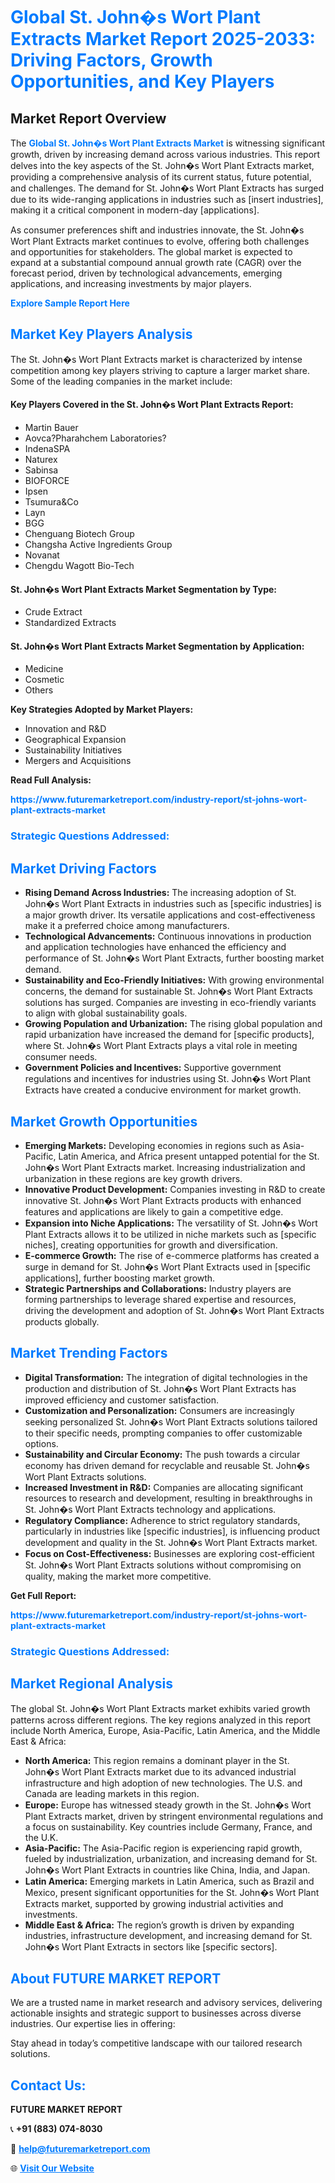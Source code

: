 <h1 style="color: #007BFF;">Global St. John�s Wort Plant Extracts Market Report 2025-2033: Driving Factors, Growth Opportunities, and Key Players</h1>

<section id="overview">
<h2>Market Report Overview</h2>
<p>The <a href="https://www.futuremarketreport.com/industry-report/st-johns-wort-plant-extracts-market" style="color: #007BFF; text-decoration: none;"><strong>Global St. John�s Wort Plant Extracts Market</strong></a> is witnessing significant growth, driven by increasing demand across various industries. This report delves into the key aspects of the St. John�s Wort Plant Extracts market, providing a comprehensive analysis of its current status, future potential, and challenges. The demand for St. John�s Wort Plant Extracts has surged due to its wide-ranging applications in industries such as [insert industries], making it a critical component in modern-day [applications].</p>
<p>As consumer preferences shift and industries innovate, the St. John�s Wort Plant Extracts market continues to evolve, offering both challenges and opportunities for stakeholders. The global market is expected to expand at a substantial compound annual growth rate (CAGR) over the forecast period, driven by technological advancements, emerging applications, and increasing investments by major players.</p>
</section>

<section id="overview">
<p><a href="https://www.futuremarketreport.com/request-sample/reportId=90003" style="color: #007BFF; text-decoration: none;"><strong>Explore Sample Report Here</strong></a></p>
</section>

<section id="key-players">
<h2 style="color: #007BFF;">Market Key Players Analysis</h2>
<p>The St. John�s Wort Plant Extracts market is characterized by intense competition among key players striving to capture a larger market share. Some of the leading companies in the market include:</p>
<h4>Key Players Covered in the St. John�s Wort Plant Extracts Report:</h4>
<ul><li>Martin Bauer</li><li>Aovca?Pharahchem Laboratories?</li><li>IndenaSPA</li><li>Naturex</li><li>Sabinsa</li><li>BIOFORCE</li><li>Ipsen</li><li>Tsumura&amp;Co</li><li>Layn</li><li>BGG</li><li>Chenguang Biotech Group</li><li>Changsha Active Ingredients Group</li><li>Novanat</li><li>Chengdu Wagott Bio-Tech</li></ul>
<h4>St. John�s Wort Plant Extracts Market Segmentation by Type:</h4>
<ul><li>Crude Extract</li><li>Standardized Extracts</li></ul>

<h4>St. John�s Wort Plant Extracts Market Segmentation by Application:</h4>
<ul><li>Medicine</li><li>Cosmetic</li><li>Others</li></ul>
<p><strong>Key Strategies Adopted by Market Players:</strong></p>
<ul>
<li>Innovation and R&D</li>
<li>Geographical Expansion</li>
<li>Sustainability Initiatives</li>
<li>Mergers and Acquisitions</li>
</ul>
</section>

<section>
<p><strong>Read Full Analysis: </strong></p><a href="https://www.futuremarketreport.com/industry-report/st-johns-wort-plant-extracts-market" style="color: #007BFF; text-decoration: none;"><strong>https://www.futuremarketreport.com/industry-report/st-johns-wort-plant-extracts-market</strong></a>
<h3 style="color: #007BFF;">Strategic Questions Addressed:</h3>
</section>

<section id="driving-factors">
<h2 style="color: #007BFF;">Market Driving Factors</h2>
<ul>
<li><strong>Rising Demand Across Industries:</strong> The increasing adoption of St. John�s Wort Plant Extracts in industries such as [specific industries] is a major growth driver. Its versatile applications and cost-effectiveness make it a preferred choice among manufacturers.</li>
<li><strong>Technological Advancements:</strong> Continuous innovations in production and application technologies have enhanced the efficiency and performance of St. John�s Wort Plant Extracts, further boosting market demand.</li>
<li><strong>Sustainability and Eco-Friendly Initiatives:</strong> With growing environmental concerns, the demand for sustainable St. John�s Wort Plant Extracts solutions has surged. Companies are investing in eco-friendly variants to align with global sustainability goals.</li>
<li><strong>Growing Population and Urbanization:</strong> The rising global population and rapid urbanization have increased the demand for [specific products], where St. John�s Wort Plant Extracts plays a vital role in meeting consumer needs.</li>
<li><strong>Government Policies and Incentives:</strong> Supportive government regulations and incentives for industries using St. John�s Wort Plant Extracts have created a conducive environment for market growth.</li>
</ul>
</section>

<section id="growth-opportunities">
<h2 style="color: #007BFF;">Market Growth Opportunities</h2>
<ul>
<li><strong>Emerging Markets:</strong> Developing economies in regions such as Asia-Pacific, Latin America, and Africa present untapped potential for the St. John�s Wort Plant Extracts market. Increasing industrialization and urbanization in these regions are key growth drivers.</li>
<li><strong>Innovative Product Development:</strong> Companies investing in R&D to create innovative St. John�s Wort Plant Extracts products with enhanced features and applications are likely to gain a competitive edge.</li>
<li><strong>Expansion into Niche Applications:</strong> The versatility of St. John�s Wort Plant Extracts allows it to be utilized in niche markets such as [specific niches], creating opportunities for growth and diversification.</li>
<li><strong>E-commerce Growth:</strong> The rise of e-commerce platforms has created a surge in demand for St. John�s Wort Plant Extracts used in [specific applications], further boosting market growth.</li>
<li><strong>Strategic Partnerships and Collaborations:</strong> Industry players are forming partnerships to leverage shared expertise and resources, driving the development and adoption of St. John�s Wort Plant Extracts products globally.</li>
</ul>
</section>

<section id="trending-factors">
<h2 style="color: #007BFF;">Market Trending Factors</h2>
<ul>
<li><strong>Digital Transformation:</strong> The integration of digital technologies in the production and distribution of St. John�s Wort Plant Extracts has improved efficiency and customer satisfaction.</li>
<li><strong>Customization and Personalization:</strong> Consumers are increasingly seeking personalized St. John�s Wort Plant Extracts solutions tailored to their specific needs, prompting companies to offer customizable options.</li>
<li><strong>Sustainability and Circular Economy:</strong> The push towards a circular economy has driven demand for recyclable and reusable St. John�s Wort Plant Extracts solutions.</li>
<li><strong>Increased Investment in R&D:</strong> Companies are allocating significant resources to research and development, resulting in breakthroughs in St. John�s Wort Plant Extracts technology and applications.</li>
<li><strong>Regulatory Compliance:</strong> Adherence to strict regulatory standards, particularly in industries like [specific industries], is influencing product development and quality in the St. John�s Wort Plant Extracts market.</li>
<li><strong>Focus on Cost-Effectiveness:</strong> Businesses are exploring cost-efficient St. John�s Wort Plant Extracts solutions without compromising on quality, making the market more competitive.</li>
</ul>
</section>

<section>
<p><strong>Get Full Report: </strong></p><a href="https://www.futuremarketreport.com/industry-report/st-johns-wort-plant-extracts-market" style="color: #007BFF; text-decoration: none;"><strong>https://www.futuremarketreport.com/industry-report/st-johns-wort-plant-extracts-market</strong></a>
<h3 style="color: #007BFF;">Strategic Questions Addressed:</h3>
</section>


<section id="regional-analysis">
<h2 style="color: #007BFF;">Market Regional Analysis</h2>
<p>The global St. John�s Wort Plant Extracts market exhibits varied growth patterns across different regions. The key regions analyzed in this report include North America, Europe, Asia-Pacific, Latin America, and the Middle East & Africa:</p>
<ul>
<li><strong>North America:</strong> This region remains a dominant player in the St. John�s Wort Plant Extracts market due to its advanced industrial infrastructure and high adoption of new technologies. The U.S. and Canada are leading markets in this region.</li>
<li><strong>Europe:</strong> Europe has witnessed steady growth in the St. John�s Wort Plant Extracts market, driven by stringent environmental regulations and a focus on sustainability. Key countries include Germany, France, and the U.K.</li>
<li><strong>Asia-Pacific:</strong> The Asia-Pacific region is experiencing rapid growth, fueled by industrialization, urbanization, and increasing demand for St. John�s Wort Plant Extracts in countries like China, India, and Japan.</li>
<li><strong>Latin America:</strong> Emerging markets in Latin America, such as Brazil and Mexico, present significant opportunities for the St. John�s Wort Plant Extracts market, supported by growing industrial activities and investments.</li>
<li><strong>Middle East & Africa:</strong> The region’s growth is driven by expanding industries, infrastructure development, and increasing demand for St. John�s Wort Plant Extracts in sectors like [specific sectors].</li>
</ul>
</section>

<footer>
<h2 style="color: #007BFF;">About FUTURE MARKET REPORT</h2>
<p>We are a trusted name in market research and advisory services, delivering actionable insights and strategic support to businesses across diverse industries. Our expertise lies in offering:</p>

<p>Stay ahead in today’s competitive landscape with our tailored research solutions.</p>

<h2 style="color: #007BFF;">Contact Us:</h2>
<p><strong>FUTURE MARKET REPORT</strong></p>
<p>📞 <strong>+91 (883) 074-8030</strong></p>
<p>📧 <strong><a href="mailto:help@futuremarketreport.com" style="color: #007BFF;">help@futuremarketreport.com</a></strong></p>
<p>🌐 <strong><a href="https://www.futuremarketreport.com/" style="color: #007BFF;">Visit Our Website</a></strong></p>
</footer>